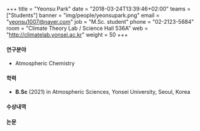 ﻿+++
title = "Yeonsu Park"
date = "2018-03-24T13:39:46+02:00"
teams = ["Students"]
banner = "img/people/yeonsupark.png"
email = "yeonsu1007@naver.com"
job = "M.Sc. student"
phone = "02-2123-5684"
room = "Climate Theory Lab / Science Hall 536A"
web = "http://climatelab.yonsei.ac.kr"
weight = 50
+++

#### 연구분야
+ Atmospheric Chemistry

#### 학력
 + **B.Sc** (2021) in Atmospheric Sciences, Yonsei University, Seoul, Korea

#### 수상내역

#### 논문
